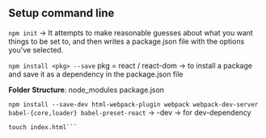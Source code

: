 ## Setup command line

```npm init```
-> It attempts to make reasonable guesses about what you want things to be set to, and then writes a package.json file with the options you've selected.

```npm install <pkg> --save``` pkg = react / react-dom
-> to install a package and save it as a dependency in the package.json file

__Folder Structure__:
node_modules	package.json

```npm install --save-dev html-webpack-plugin webpack webpack-dev-server babel-{core,loader} babel-preset-react```
-> -dev -> for dev-dependency

```mkdir app && cd app
touch index.html```

